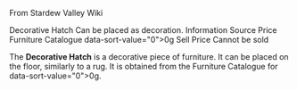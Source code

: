 From Stardew Valley Wiki

Decorative Hatch Can be placed as decoration. Information Source Price Furniture Catalogue data-sort-value="0"&gt;0g Sell Price Cannot be sold

The **Decorative Hatch** is a decorative piece of furniture. It can be placed on the floor, similarly to a rug. It is obtained from the Furniture Catalogue for data-sort-value="0"&gt;0g.